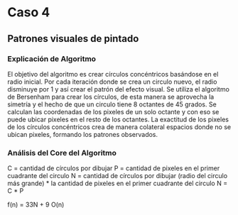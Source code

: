 # Caso 4
## Patrones visuales de pintado

### Explicación de Algoritmo

El objetivo del algoritmo es crear círculos concéntricos basándose en el radio inicial. Por cada iteración donde se crea un circulo nuevo, el radio disminuye por 1 y así crear el patrón del efecto visual. Se utiliza el algoritmo de Bersenham para crear los círculos, de esta manera se aprovecha la simetría y el hecho de que un circulo tiene 8 octantes de 45 grados. Se calculan las coordenadas de los pixeles de un solo octante y con eso se puede ubicar pixeles en el resto de los octantes. La exactitud de los pixeles de los círculos concéntricos crea de manera colateral espacios donde no se ubican pixeles, formando los patrones observados.

### Análisis del Core del Algoritmo

C = cantidad de círculos por dibujar
P = cantidad de pixeles en el primer cuadrante del circulo
N = cantidad de círculos por dibujar (radio del circulo más grande) * la cantidad de pixeles en el primer cuadrante del circulo
N = C * P

f(n) = 33N + 9
O(n)


